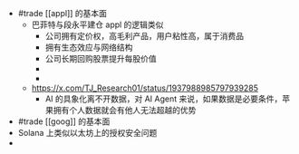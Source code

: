 - #trade [[appl]] 的基本面
	- 巴菲特与段永平建仓 appl 的逻辑类似
		- 公司拥有定价权，高毛利产品，用户粘性高，属于消费品
		- 拥有生态效应与网络结构
		- 公司长期回购股票提升每股价值
		-
		-
	- https://x.com/TJ_Research01/status/1937988985797939285
		- AI 的具象化离不开数据，对 AI Agent 来说，如果数据是必要条件，苹果拥有个人数据就会有他人无法超越的优势
- #trade [[goog]] 的基本面
- Solana 上类似以太坊上的授权安全问题
-